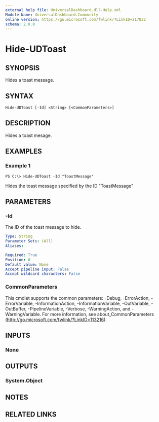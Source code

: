 ```yaml
---
external help file: UniversalDashboard.dll-Help.xml
Module Name: UniversalDashboard.Community
online version: https://go.microsoft.com/fwlink/?LinkID=217032
schema: 2.0.0
---
```


# Hide-UDToast

## SYNOPSIS
Hides a toast message. 

## SYNTAX

```
Hide-UDToast [-Id] <String> [<CommonParameters>]
```

## DESCRIPTION
Hides a toast mesage. 

## EXAMPLES

### Example 1
```
PS C:\> Hide-UDToast -Id "ToastMessage"
```

Hides the toast message specified by the ID "ToastMessage"

## PARAMETERS

### -Id
The ID of the toast message to hide.

```yaml
Type: String
Parameter Sets: (All)
Aliases:

Required: True
Position: 0
Default value: None
Accept pipeline input: False
Accept wildcard characters: False
```

### CommonParameters
This cmdlet supports the common parameters: -Debug, -ErrorAction, -ErrorVariable, -InformationAction, -InformationVariable, -OutVariable, -OutBuffer, -PipelineVariable, -Verbose, -WarningAction, and -WarningVariable. For more information, see about_CommonParameters (http://go.microsoft.com/fwlink/?LinkID=113216).

## INPUTS

### None

## OUTPUTS

### System.Object

## NOTES

## RELATED LINKS

